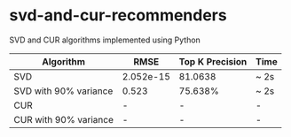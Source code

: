 # svd-and-cur-recommenders

SVD and CUR algorithms implemented using Python

<!-- A table -->

| Algorithm             | RMSE      | Top K Precision | Time |
| --------------------- | --------- | --------------- | ---- |
| SVD                   | 2.052e-15 | 81.0638         | ~ 2s |
| SVD with 90% variance | 0.523     | 75.638%         | ~ 2s |
| CUR                   | -         | -               | -    |
| CUR with 90% variance | -         | -               | -    |
